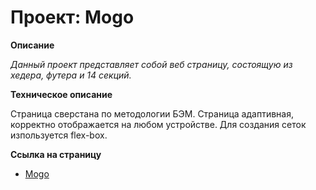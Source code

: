 # Проект: Mogo

**Описание**

_Данный проект представляет собой веб страницу, состоящую из хедера, футера и 14 секций._

**Техническое описание**

Страница сверстана по методологии БЭМ. Страница адаптивная, корректно отображается на любом устройстве. Для создания сеток изпользуется flex-box.

**Ссылка на страницу**

- [Mogo](https://aleksey-dev-crt.github.io/LandingPage-Mogo/index.html)

